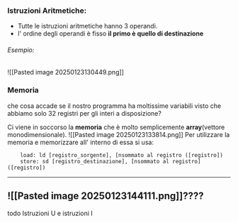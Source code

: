 
### Istruzioni Aritmetiche:

- Tutte le istruzioni aritmetiche hanno 3 operandi.
- l' ordine degli operandi è fisso **il primo è quello di destinazione**
###### Esempio:
![[Pasted image 20250123130449.png]]

### Memoria
che cosa accade se il nostro programma ha moltissime variabili visto che abbiamo solo 32 registri per gli interi a disposizione?

Ci viene in soccorso la **memoria** che è molto semplicemente **array**(vettore monodimensionale).
![[Pasted image 20250123133814.png]]
Per utilizzare la memoria e memorizzare all' interno di essa si usa:

```arm-asm
	load: ld [registro_sorgente], [nsommato al registro ([registro])
	store: sd [registro_destinazione], [nsommato al registro]([registro])
``` 
---
![[Pasted image 20250123144111.png]]????
---
todo Istruzioni U e istruzioni I